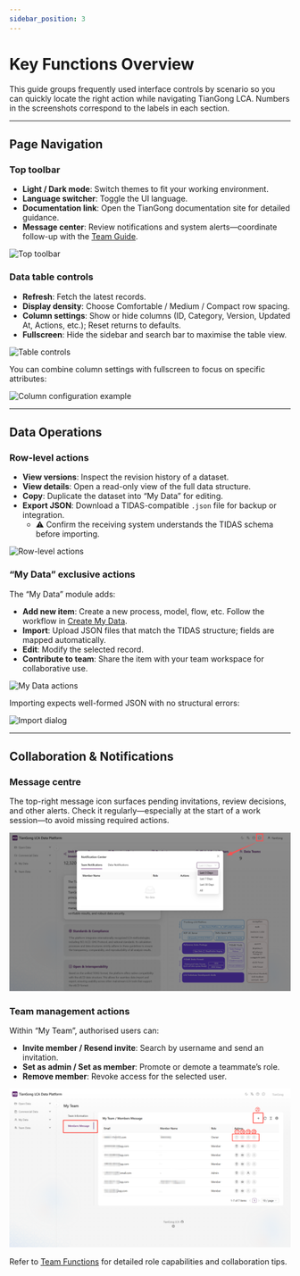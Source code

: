 ```yaml
---
sidebar_position: 3
---
```


# Key Functions Overview

This guide groups frequently used interface controls by scenario so you can quickly locate the right action while navigating TianGong LCA. Numbers in the screenshots correspond to the labels in each section.

---

## Page Navigation

### Top toolbar

- **Light / Dark mode**: Switch themes to fit your working environment.  
- **Language switcher**: Toggle the UI language.  
- **Documentation link**: Open the TianGong documentation site for detailed guidance.  
- **Message center**: Review notifications and system alerts—coordinate follow-up with the [Team Guide](/en/user-guide/team-function).

![Top toolbar](img/main-page-buttons.png)

### Data table controls

- **Refresh**: Fetch the latest records.  
- **Display density**: Choose Comfortable / Medium / Compact row spacing.  
- **Column settings**: Show or hide columns (ID, Category, Version, Updated At, Actions, etc.); Reset returns to defaults.  
- **Fullscreen**: Hide the sidebar and search bar to maximise the table view.

![Table controls](img/page-button-1.png)

You can combine column settings with fullscreen to focus on specific attributes:

![Column configuration example](img/filter-column-data.png)

---

## Data Operations

### Row-level actions

- **View versions**: Inspect the revision history of a dataset.  
- **View details**: Open a read-only view of the full data structure.  
- **Copy**: Duplicate the dataset into “My Data” for editing.  
- **Export JSON**: Download a TIDAS-compatible `.json` file for backup or integration.  
  - ⚠️ Confirm the receiving system understands the TIDAS schema before importing.

![Row-level actions](img/page-button-2.png)

### “My Data” exclusive actions

The “My Data” module adds:

- **Add new item**: Create a new process, model, flow, etc. Follow the workflow in [Create My Data](/en/user-guide/create-my-data).  
- **Import**: Upload JSON files that match the TIDAS structure; fields are mapped automatically.  
- **Edit**: Modify the selected record.  
- **Contribute to team**: Share the item with your team workspace for collaborative use.

![My Data actions](img/page-button-3.png)

Importing expects well-formed JSON with no structural errors:

![Import dialog](img/import.png)

---

## Collaboration & Notifications

### Message centre

The top-right message icon surfaces pending invitations, review decisions, and other alerts. Check it regularly—especially at the start of a work session—to avoid missing required actions.

![Notification](img/notification.png)

### Team management actions

Within “My Team”, authorised users can:

- **Invite member / Resend invite**: Search by username and send an invitation.  
- **Set as admin / Set as member**: Promote or demote a teammate’s role.  
- **Remove member**: Revoke access for the selected user.

![Team member actions](img/members-message-actions.png)

Refer to [Team Functions](/en/user-guide/team-function#permission-matrix-and-common-actions) for detailed role capabilities and collaboration tips.
